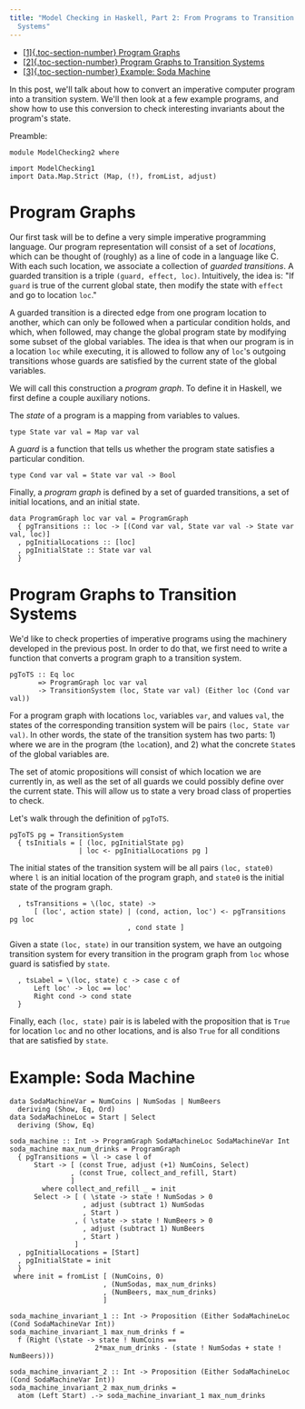 ```yaml
---
title: "Model Checking in Haskell, Part 2: From Programs to Transition
  Systems"
---
```


-   [[1]{.toc-section-number} Program Graphs](#program-graphs)
-   [[2]{.toc-section-number} Program Graphs to Transition
    Systems](#program-graphs-to-transition-systems)
-   [[3]{.toc-section-number} Example: Soda
    Machine](#example-soda-machine)

In this post, we'll talk about how to convert an imperative computer
program into a transition system. We'll then look at a few example
programs, and show how to use this conversion to check interesting
invariants about the program's state.

Preamble:

``` {.haskell .literate}
module ModelChecking2 where

import ModelChecking1
import Data.Map.Strict (Map, (!), fromList, adjust)
```

# Program Graphs

Our first task will be to define a very simple imperative programming
language. Our program representation will consist of a set of
*locations*, which can be thought of (roughly) as a line of code in a
language like C. With each such location, we associate a collection of
*guarded transitions*. A guarded transition is a triple
`(guard, effect, loc)`. Intuitively, the idea is: "If `guard` is true of
the current global state, then modify the state with `effect` and go to
location `loc`."

A guarded transition is a directed edge from one program location to
another, which can only be followed when a particular condition holds,
and which, when followed, may change the global program state by
modifying some subset of the global variables. The idea is that when our
program is in a location `loc` while executing, it is allowed to follow
any of `loc`'s outgoing transitions whose guards are satisfied by the
current state of the global variables.

We will call this construction a *program graph*. To define it in
Haskell, we first define a couple auxiliary notions.

The *state* of a program is a mapping from variables to values.

``` {.haskell .literate}
type State var val = Map var val
```

A *guard* is a function that tells us whether the program state
satisfies a particular condition.

``` {.haskell .literate}
type Cond var val = State var val -> Bool
```

Finally, a *program graph* is defined by a set of guarded transitions, a
set of initial locations, and an initial state.

``` {.haskell .literate}
data ProgramGraph loc var val = ProgramGraph
  { pgTransitions :: loc -> [(Cond var val, State var val -> State var val, loc)]
  , pgInitialLocations :: [loc]
  , pgInitialState :: State var val
  }
```

# Program Graphs to Transition Systems

We'd like to check properties of imperative programs using the machinery
developed in the previous post. In order to do that, we first need to
write a function that converts a program graph to a transition system.

``` {.haskell .literate}
pgToTS :: Eq loc
       => ProgramGraph loc var val
       -> TransitionSystem (loc, State var val) (Either loc (Cond var val))
```

For a program graph with locations `loc`, variables `var`, and values
`val`, the states of the corresponding transition system will be pairs
`(loc, State var val)`. In other words, the state of the transition
system has two parts: 1) where we are in the program (the `loc`ation),
and 2) what the concrete `State`s of the global variables are.

The set of atomic propositions will consist of which location we are
currently in, as well as the set of all guards we could possibly define
over the current state. This will allow us to state a very broad class
of properties to check.

Let's walk through the definition of `pgToTS`.

``` {.haskell .literate}
pgToTS pg = TransitionSystem
  { tsInitials = [ (loc, pgInitialState pg)
                 | loc <- pgInitialLocations pg ]
```

The initial states of the transition system will be all pairs
`(loc, state0)` where `l` is an initial location of the program graph,
and `state0` is the initial state of the program graph.

``` {.haskell .literate}
  , tsTransitions = \(loc, state) ->
      [ (loc', action state) | (cond, action, loc') <- pgTransitions pg loc
                             , cond state ]
```

Given a state `(loc, state)` in our transition system, we have an
outgoing transition system for every transition in the program graph
from `loc` whose guard is satisfied by `state`.

``` {.haskell .literate}
  , tsLabel = \(loc, state) c -> case c of
      Left loc' -> loc == loc'
      Right cond -> cond state
  }
```

Finally, each `(loc, state)` pair is is labeled with the proposition
that is `True` for location `loc` and no other locations, and is also
`True` for all conditions that are satisfied by `state`.

# Example: Soda Machine

``` {.haskell .literate}
data SodaMachineVar = NumCoins | NumSodas | NumBeers
  deriving (Show, Eq, Ord)
data SodaMachineLoc = Start | Select
  deriving (Show, Eq)

soda_machine :: Int -> ProgramGraph SodaMachineLoc SodaMachineVar Int
soda_machine max_num_drinks = ProgramGraph
  { pgTransitions = \l -> case l of
      Start -> [ (const True, adjust (+1) NumCoins, Select)
               , (const True, collect_and_refill, Start)
               ]
        where collect_and_refill _ = init
      Select -> [ ( \state -> state ! NumSodas > 0
                  , adjust (subtract 1) NumSodas
                  , Start )
                , ( \state -> state ! NumBeers > 0
                  , adjust (subtract 1) NumBeers
                  , Start )
                ]
  , pgInitialLocations = [Start]
  , pgInitialState = init
  }
 where init = fromList [ (NumCoins, 0)
                       , (NumSodas, max_num_drinks)
                       , (NumBeers, max_num_drinks)
                       ]

soda_machine_invariant_1 :: Int -> Proposition (Either SodaMachineLoc (Cond SodaMachineVar Int))
soda_machine_invariant_1 max_num_drinks f =
  f (Right (\state -> state ! NumCoins ==
                     2*max_num_drinks - (state ! NumSodas + state ! NumBeers)))

soda_machine_invariant_2 :: Int -> Proposition (Either SodaMachineLoc (Cond SodaMachineVar Int))
soda_machine_invariant_2 max_num_drinks =
  atom (Left Start) .-> soda_machine_invariant_1 max_num_drinks
```
